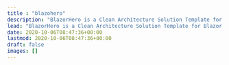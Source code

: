 ```yaml
---
title : "blazohero"
description: "BlazorHero is a Clean Architecture Solution Template for Blazor Webassembly 5.0 built with MudBlazor Components."
lead: "BlazorHero is a Clean Architecture Solution Template for Blazor Webassembly 5.0 built with MudBlazor Components."
date: 2020-10-06T08:47:36+00:00
lastmod: 2020-10-06T08:47:36+00:00
draft: false
images: []
---
```

